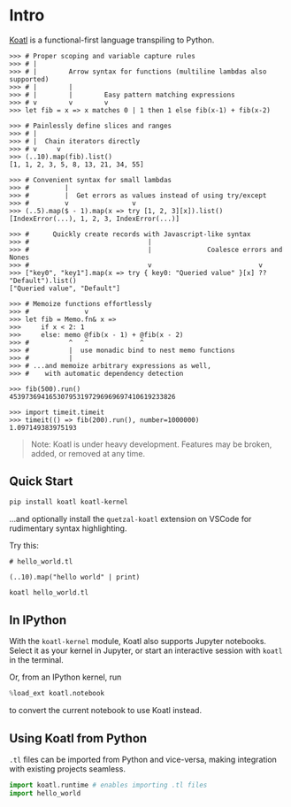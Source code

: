 # Intro

[Koatl](https://github.com/skkestrel/koatl) is a functional-first language transpiling to Python.

```koatl
>>> # Proper scoping and variable capture rules
>>> # |
>>> # |        Arrow syntax for functions (multiline lambdas also supported)
>>> # |        |
>>> # |        |        Easy pattern matching expressions
>>> # v        v        v
>>> let fib = x => x matches 0 | 1 then 1 else fib(x-1) + fib(x-2)

>>> # Painlessly define slices and ranges
>>> # |
>>> # |  Chain iterators directly
>>> # v     v
>>> (..10).map(fib).list()
[1, 1, 2, 3, 5, 8, 13, 21, 34, 55]

>>> # Convenient syntax for small lambdas
>>> #         |
>>> #         |  Get errors as values instead of using try/except
>>> #         v                v
>>> (..5).map($ - 1).map(x => try [1, 2, 3][x]).list()
[IndexError(...), 1, 2, 3, IndexError(...)]

>>> #      Quickly create records with Javascript-like syntax
>>> #                              |
>>> #                              |              Coalesce errors and Nones
>>> #                              v                           v
>>> ["key0", "key1"].map(x => try { key0: "Queried value" }[x] ?? "Default").list()
["Queried value", "Default"]

>>> # Memoize functions effortlessly
>>> #              v
>>> let fib = Memo.fn& x =>
>>>     if x < 2: 1
>>>     else: memo @fib(x - 1) + @fib(x - 2)
>>> #          ^   ^             ^
>>> #          |  use monadic bind to nest memo functions
>>> #          |
>>> # ...and memoize arbitrary expressions as well,
>>> #    with automatic dependency detection

>>> fib(500).run()
453973694165307953197296969697410619233826

>>> import timeit.timeit
>>> timeit(() => fib(200).run(), number=1000000)
1.097149383975193
```

> Note: Koatl is under heavy development. Features may be broken, added, or removed at any time.

## Quick Start

```bash
pip install koatl koatl-kernel
```

...and optionally install the `quetzal-koatl` extension on VSCode for rudimentary syntax highlighting.

Try this:

```koatl
# hello_world.tl

(..10).map("hello world" | print)
```

```bash
koatl hello_world.tl
```

## In IPython

With the `koatl-kernel` module, Koatl also supports Jupyter notebooks.
Select it as your kernel in Jupyter, or start an interactive session with `koatl` in the terminal.

Or, from an IPython kernel, run

```python
%load_ext koatl.notebook
```

to convert the current notebook to use Koatl instead.

## Using Koatl from Python

`.tl` files can be imported from Python and vice-versa, making integration with existing projects seamless.

```python
import koatl.runtime # enables importing .tl files
import hello_world
```
